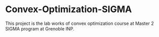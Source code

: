 # Convex-Optimization-SIGMA
This project is the lab works of convex optimization course at Master 2 SIGMA program at Grenoble INP.

